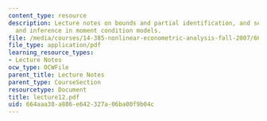 ```yaml
---
content_type: resource
description: Lecture notes on bounds and partial identification, and set estimation
  and inference in moment condition models.
file: /media/courses/14-385-nonlinear-econometric-analysis-fall-2007/664aaa38a886e642327a06ba00f9b04c_lecture12.pdf
file_type: application/pdf
learning_resource_types:
- Lecture Notes
ocw_type: OCWFile
parent_title: Lecture Notes
parent_type: CourseSection
resourcetype: Document
title: lecture12.pdf
uid: 664aaa38-a886-e642-327a-06ba00f9b04c
---
```

